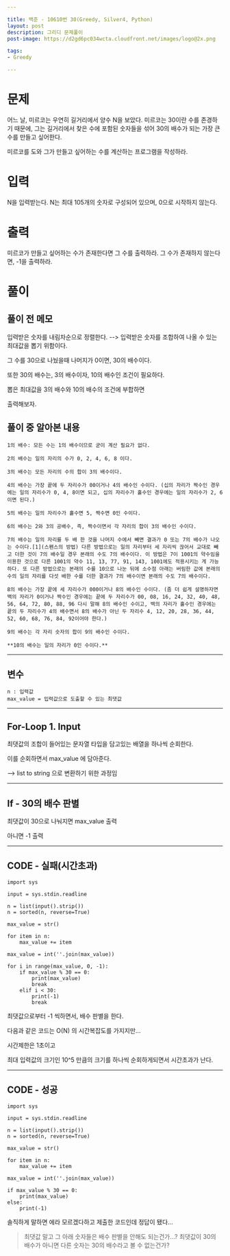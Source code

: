 ```yaml
---

title: 백준 - 10610번 30(Greedy, Silver4, Python) 
layout: post
description: 그리디 문제풀이
post-image: https://d2gd6pc034wcta.cloudfront.net/images/logo@2x.png

tags:
- Greedy

---
```


# 문제

어느 날, 미르코는 우연히 길거리에서 양수 N을 보았다. 미르코는 30이란 수를 존경하기 때문에, 그는 길거리에서 찾은 수에 포함된 숫자들을 섞어 30의 배수가 되는 가장 큰 수를 만들고 싶어한다.

미르코를 도와 그가 만들고 싶어하는 수를 계산하는 프로그램을 작성하라.


# 입력

N을 입력받는다. N는 최대 105개의 숫자로 구성되어 있으며, 0으로 시작하지 않는다.


# 출력

미르코가 만들고 싶어하는 수가 존재한다면 그 수를 출력하라. 그 수가 존재하지 않는다면, -1을 출력하라.



# 풀이

## 풀이 전 메모

입력받은 숫자를 내림차순으로 정렬한다. --> 입력받은 숫자를 조합하여 나올 수 있는 최대값을 뽑기 위함이다.

그 수를 30으로 나눴을때 나머지가 0이면, 30의 배수이다.

또한 30의 배수는, 3의 배수이자, 10의 배수인 조건이 필요하다. 

뽑은 최대값을 3의 배수와 10의 배수의 조건에 부합하면

출력해보자.

## 풀이 중 알아본 내용

    1의 배수: 모든 수는 1의 배수이므로 굳이 계산 필요가 없다.

    2의 배수는 일의 자리의 수가 0, 2, 4, 6, 8 이다.

    3의 배수는 모든 자리의 수의 합이 3의 배수이다.

    4의 배수는 가장 끝에 두 자리수가 00이거나 4의 배수인 수이다. (십의 자리가 짝수인 경우에는 일의 자리수가 0, 4, 8이면 되고, 십의 자리수가 홀수인 경우에는 일의 자리수가 2, 6이면 된다.)

    5의 배수는 일의 자리수가 홀수면 5, 짝수면 0인 수이다.

    6의 배수는 2와 3의 공배수, 즉, 짝수이면서 각 자리의 합이 3의 배수인 수이다.

    7의 배수는 일의 자리를 두 배 한 것을 나머지 수에서 빼면 결과가 0 또는 7의 배수가 나오는 수이다.[1](스펜스의 방법) 다른 방법으로는 일의 자리부터 세 자리씩 끊어서 교대로 빼고 더한 것이 7의 배수일 경우 본래의 수도 7의 배수이다. 이 방법은 7이 1001의 약수임을 이용한 것으로 다른 1001의 약수 11, 13, 77, 91, 143, 1001에도 적용시키는 게 가능하다. 또 다른 방법으로는 본래의 수를 10으로 나눈 뒤에 소수점 아래는 버림한 값에 본래의 수의 일의 자리를 다섯 배한 수를 더한 결과가 7의 배수이면 본래의 수도 7의 배수이다.

    8의 배수는 가장 끝에 세 자리수가 000이거나 8의 배수인 수이다. (좀 더 쉽게 설명하자면 백의 자리가 0이거나 짝수인 경우에는 끝에 두 자리수가 00, 08, 16, 24, 32, 40, 48, 56, 64, 72, 80, 88, 96 다시 말해 8의 배수인 수이고, 백의 자리가 홀수인 경우에는 끝의 두 자리수가 4의 배수면서 8의 배수가 아닌 두 자리수 4, 12, 20, 28, 36, 44, 52, 60, 68, 76, 84, 92이어야 한다.)

    9의 배수는 각 자리 숫자의 합이 9의 배수인 수이다.

    **10의 배수는 일의 자리가 0인 수이다.**

---

## 변수

    n : 입력값
    max_value = 입력값으로 도출할 수 있는 최댓값

---

## For-Loop 1. Input

최댓값의 조합이 들어있는 문자열 타입을 담고있는 배열을 하나씩 순회한다.

이를 순회하면서 max_value 에 담아준다.

--> list to string 으로 변환하기 위한 과정임

---

## If - 30의 배수 판별

최댓값이 30으로 나눠지면 max_value 출력

아니면 -1 출력

---

## CODE - 실패(시간초과)

    import sys

    input = sys.stdin.readline
    
    n = list(input().strip())
    n = sorted(n, reverse=True)
    
    max_value = str()
    
    for item in n:
        max_value += item
    
    max_value = int(''.join(max_value))

    for i in range(max_value, 0, -1):
        if max_value % 30 == 0:
            print(max_value)
            break
        elif i < 30:
            print(-1)
            break

최댓값으로부터 -1 씩하면서, 배수 판별을 한다.

다음과 같은 코드는 O(N) 의 시간복잡도를 가지지만...

시간제한은 1초이고

최대 입력값의 크기인 10^5 만큼의 크기를 하나씩 순회하게되면서 시간초과가 난다.

---

## CODE - 성공


    import sys
    
    input = sys.stdin.readline
    
    n = list(input().strip())
    n = sorted(n, reverse=True)
    
    max_value = str()
    
    for item in n:
        max_value += item
    
    max_value = int(''.join(max_value))
    
    if max_value % 30 == 0:
        print(max_value)
    else:
        print(-1)

솔직하게 말하면 에라 모르겠다하고 제출한 코드인데 정답이 됐다...

> 최댓값 말고 그 아래 숫자들은 배수 판별을 안해도 되는건가...? 최댓값이 30의 배수가 아니면 다른 숫자는 30의 배수라고 볼 수 없는건가?
